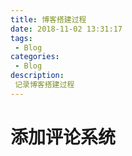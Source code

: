 ```yaml
---
title: 博客搭建过程
date: 2018-11-02 13:31:17
tags:
 - Blog
categories:
 - Blog
description:
 记录博客搭建过程
---
```


# 添加评论系统

